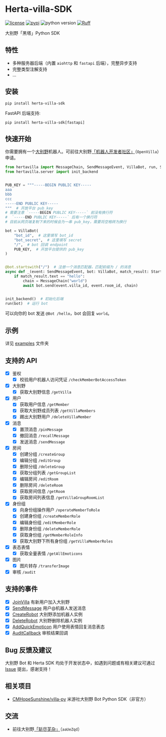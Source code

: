 # Herta-villa-SDK

[![license](https://img.shields.io/github/license/Herta-villa/Herta-villa-SDK)](https://github.com/Herta-villa/Herta-villa-SDK/blob/master/LICENSE)
[![pypi](https://img.shields.io/pypi/v/herta-villa-sdk)](https://pypi.python.org/pypi/herta-villa-sdk)
![python version](https://img.shields.io/badge/Python-3.8+-green)
[![Ruff](https://img.shields.io/endpoint?url=https://raw.githubusercontent.com/charliermarsh/ruff/main/assets/badge/v2.json)](https://github.com/astral-sh/ruff)

大别野「黑塔」Python SDK

## 特性

- 多种服务器后端（内置 `aiohttp` 和 `fastapi` 后端），完整异步支持
- 完整类型注解支持
- ...

## 安装

```shell
pip install herta-villa-sdk
```

FastAPI 后端支持:

```shell
pip install herta-villa-sdk[fastapi]
```

## 快速开始

你需要拥有一个[大别野](https://dby.miyoushe.com/chat)机器人。可前往大别野[「机器人开发者社区」](https://dby.miyoushe.com/chat/463/20020)（`OpenVilla`）申请。

```python
from hertavilla import MessageChain, SendMessageEvent, VillaBot, run, StartswithResult
from hertavilla.server import init_backend


PUB_KEY = """-----BEGIN PUBLIC KEY-----
aaa
bbb
ccc
-----END PUBLIC KEY-----
"""  # 开放平台 pub_key
# 需要注意 `-----BEGIN PUBLIC KEY-----` 前没有换行符
#  `-----END PUBLIC KEY-----` 后有一个换行符
# 目前从网页端复制下来的时候会为一串 pub_key，需要将空格转为换行

bot = VillaBot(
    "bot_id",  # 这里填写 bot_id
    "bot_secret",  # 这里填写 secret
    "/",  # bot 回调 endpoint
    PUB_KEY,  # 开放平台提供的 pub_key
)


@bot.startswith("/")  # 注册一个消息匹配器，匹配前缀为 / 的消息
async def _(event: SendMessageEvent, bot: VillaBot, match_result: StartswithResult):
    if match_result.text == "hello":
        chain = MessageChain("world")
        await bot.send(event.villa_id, event.room_id, chain)


init_backend()  # 初始化后端
run(bot)  # 运行 bot
```

可以向你的 bot 发送 `@Bot /hello`，bot 会回复 `world`。

## 示例

详见 [examples](./examples/) 文件夹

## 支持的 API

- [x] 鉴权
  - [x] 校验用户机器人访问凭证 `/checkMemberBotAccessToken`
- [x] 大别野
  - [x] 获取大别野信息 `/getVilla`
- [x] 用户
  - [x] 获取用户信息 `/getMember`
  - [x] 获取大别野成员列表 `/getVillaMembers`
  - [x] 踢出大别野用户 `/deleteVillaMember`
- [x] 消息
  - [x] 置顶消息 `/pinMessage`
  - [x] 撤回消息 `/recallMessage`
  - [x] 发送消息 `/sendMessage`
- [x] 房间
  - [x] 创建分组 `/createGroup`
  - [x] 编辑分组 `/editGroup`
  - [x] 删除分组 `/deleteGroup`
  - [x] 获取分组列表 `/getGroupList`
  - [x] 编辑房间 `/editRoom`
  - [x] 删除房间 `/deleteRoom`
  - [x] 获取房间信息 `/getRoom`
  - [x] 获取房间列表信息 `/getVillaGroupRoomList`
- [x] 身份组
  - [x] 向身份组操作用户 `/operateMemberToRole`
  - [x] 创建身份组 `/createMemberRole`
  - [x] 编辑身份组 `/editMemberRole`
  - [x] 删除身份组 `/deleteMemberRole`
  - [x] 获取身份组 `/getMemberRoleInfo`
  - [x] 获取大别野下所有身份组 `/getVillaMemberRoles`
- [x] 表态表情
  - [x] 获取全量表情 `/getAllEmoticons`
- [x] 图片
  - [x] 图片转存 `/transferImage`
- [x] 审核 `/audit`

## 支持的事件

- [x] [JoinVilla](https://webstatic.mihoyo.com/vila/bot/doc/callback.html###JoinVilla) 有新用户加入大别野
- [x] [SendMessage](https://webstatic.mihoyo.com/vila/bot/doc/callback.html###SendMessage) 用户@机器人发送消息
- [x] [CreateRobot](https://webstatic.mihoyo.com/vila/bot/doc/callback.html###CreateRobot) 大别野添加机器人实例
- [x] [DeleteRobot](https://webstatic.mihoyo.com/vila/bot/doc/callback.html###DeleteRobot) 大别野删除机器人实例
- [x] [AddQuickEmoticon](https://webstatic.mihoyo.com/vila/bot/doc/callback.html#AddQuickEmoticon) 用户使用表情回复消息表态
- [x] [AuditCallback](https://webstatic.mihoyo.com/vila/bot/doc/callback.html#AuditCallback) 审核结果回调

## Bug 反馈及建议

大别野 Bot 和 Herta SDK 均处于开发状态中，如遇到问题或有相关建议可通过 [Issue](https://github.com/Herta-villa/Herta-villa-SDK/issues/new) 提出，感谢支持！

## 相关项目

- [CMHopeSunshine/villa-py](https://github.com/CMHopeSunshine/villa-py) 米游社大别野 Bot Python SDK（非官方）

## 交流

- 前往大别野[「斩尽芜杂」](https://dby.miyoushe.com/chat/1785/25317)（`aaUeZqd`）
